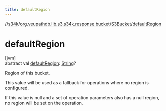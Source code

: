 ```yaml
---
title: defaultRegion
---
```

//[s34k](../../../index.html)/[org.veupathdb.lib.s3.s34k.response.bucket](../index.html)/[S3Bucket](index.html)/[defaultRegion](default-region.html)



# defaultRegion



[jvm]\
abstract val [defaultRegion](default-region.html): [String](https://kotlinlang.org/api/latest/jvm/stdlib/kotlin/-string/index.html)?



Region of this bucket.



This value will be used as a fallback for operations where no region is configured.



If this value is null and a set of operation parameters also has a null region, no region will be set on the operation.




